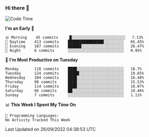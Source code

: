 ### Hi there 👋

<!--
**abhay-singh-au3/abhay-singh-au3** is a ✨ _special_ ✨ repository because its `README.md` (this file) appears on your GitHub profile.

Here are some ideas to get you started:

- 🔭 I’m currently working on ...
- 🌱 I’m currently learning ...
- 👯 I’m looking to collaborate on ...
- 🤔 I’m looking for help with ...
- 💬 Ask me about ...
- 📫 How to reach me: ...
- 😄 Pronouns: ...
- ⚡ Fun fact: ...
-->


<!--START_SECTION:waka-->
![Code Time](http://img.shields.io/badge/Code%20Time-0%20secs-blue)

**I'm an Early 🐤** 

```text
🌞 Morning    45 commits     █░░░░░░░░░░░░░░░░░░░░░░░░   7.13% 
🌆 Daytime    413 commits    ████████████████░░░░░░░░░   65.45% 
🌃 Evening    167 commits    ██████░░░░░░░░░░░░░░░░░░░   26.47% 
🌙 Night      6 commits      ░░░░░░░░░░░░░░░░░░░░░░░░░   0.95%

```
📅 **I'm Most Productive on Tuesday** 

```text
Monday       118 commits    ████░░░░░░░░░░░░░░░░░░░░░   18.7% 
Tuesday      124 commits    █████░░░░░░░░░░░░░░░░░░░░   19.65% 
Wednesday    104 commits    ████░░░░░░░░░░░░░░░░░░░░░   16.48% 
Thursday     98 commits     ████░░░░░░░░░░░░░░░░░░░░░   15.53% 
Friday       114 commits    ████░░░░░░░░░░░░░░░░░░░░░   18.07% 
Saturday     66 commits     ██░░░░░░░░░░░░░░░░░░░░░░░   10.46% 
Sunday       7 commits      ░░░░░░░░░░░░░░░░░░░░░░░░░   1.11%

```


📊 **This Week I Spent My Time On** 

```text
💬 Programming Languages: 
No Activity Tracked This Week

```


 Last Updated on 26/09/2022 04:38:53 UTC
<!--END_SECTION:waka-->
